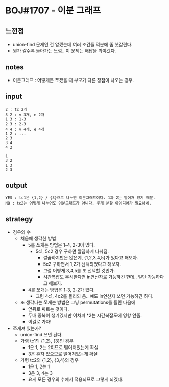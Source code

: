 # BOJ#1707 - 이분 그래프

## 느낀점
* union-find 문제인 건 알겠는데 여러 조건들 덕분에 좀 헷갈린다.
* 뭔가 갈수록 돌아가는 느낌.. 이 문제는 해답을 봐야겠다.

## notes
* 이분그래프 : 어떻게든 쪼갰을 때 부모가 다른 정점이 나오는 경우.

## input
```
2 : tc 2개
3 2 : v 3개, e 2개
1 3 : 1-3
2 3 : 2-3
4 4 : v 4개, e 4개
1 2 : ...
2 3
3 4
4 2
```

```
1
3 2
1 3
2 3
```

## output
```
YES : tc1은 {1,2} / {3}으로 나누면 이분그래프이다. 1과 2는 떨어져 있기 때문.
NO : tc2는 어떻게 나누어도 이분그래프가 아니다. 두개 분할 아이디어가 필요하네.
```

## strategy
* 경우의 수
  * 처음에 생각한 방법
    * 5를 쪼개는 방법은 1-4, 2-3이 있다.
      * 5c1, 5c2 경우 구하면 깔끔하게 나눠짐.
        * 깔끔하지만은 않은게, {1,2,3,4,5}가 있다고 해보자.
        * 5c2 구하면서 1,2가 선택되었다고 해보자.
        * 그럼 어떻게 3,4,5를 또 선택할 것인가.
        * 시간복잡도 무시한다면 in연산자로 가능하긴 한데.. 일단 가능하다고 해보자.
    * 4를 쪼개는 방법은 1-3, 2-2가 있다.
      * 그럼 4c1, 4c2를 돌리되 음.. 얘도 in연산자 쓰면 가능하긴 하다.
  * 또 생각나는 쪼개는 방법은 그냥 permutations를 돌린 다음에
    * 앞뒤로 짜르는 것이다.
    * 두배 중복이 생기겠지만 어차피 *2는 시간복잡도에 영향 안줌.
    * 이걸로 가자!
* 쪼개져 있는가?
  * union-find 쓰면 된다. 
  * 가령 tc1의 {1,2}, {3}인 경우
    * 1은 1, 2는 2이므로 떨어져있는게 확실
    * 3은 혼자 있으므로 떨어져있는게 확실
  * 가령 tc2의 {1,2}, {3,4}의 경우
    * 1은 1, 2는 1
    * 3은 3, 4는 3
    * 요게 모든 경우의 수에서 적용되므로 그렇게 되겠다.

